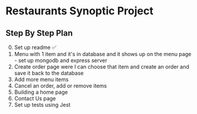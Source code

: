 # Restaurants Synoptic Project

## Step By Step Plan
0. Set up readme :white_check_mark:
1. Menu with 1 item and it's in database and it shows up on the menu page - set up mongodb and express server
2. Create order page were I can choose that item and create an order and save it back to the database
3. Add more menu items
4. Cancel an order, add or remove items
5. Building a home page
6. Contact Us page
7. Set up tests using Jest
